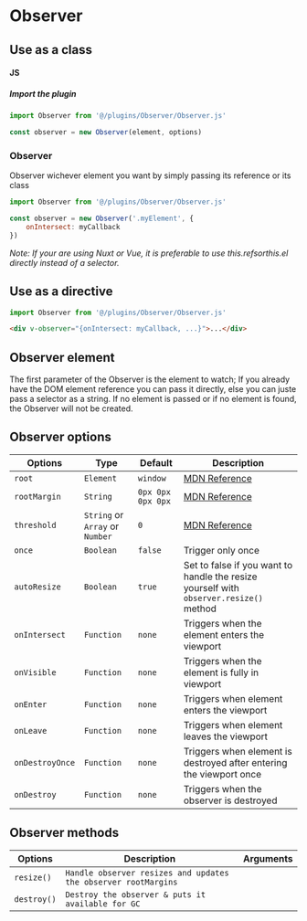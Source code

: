# Observer

## Use as a class

#### JS

##### Import the plugin

```js
import Observer from '@/plugins/Observer/Observer.js'

const observer = new Observer(element, options)
```

### Observer

Observer wichever element you want by simply passing its reference or its class

```js
import Observer from '@/plugins/Observer/Observer.js'

const observer = new Observer('.myElement', {
	onIntersect: myCallback
})
```

_Note: If your are using Nuxt or Vue, it is preferable to use this.$refs or this.$el directly instead of a selector._

## Use as a directive

```js
import Observer from '@/plugins/Observer/Observer.js'
```

```html
<div v-observer="{onIntersect: myCallback, ...}">...</div>
```

## Observer element

The first parameter of the Observer is the element to watch; If you already have the DOM element reference you can pass it directly, else you can juste pass a selector as a string. If no element is passed or if no element is found, the Observer will not be created.

## Observer options

| Options         | Type                            | Default           | Description                                                                                 |
| --------------- | ------------------------------- | ----------------- | ------------------------------------------------------------------------------------------- |
| `root`          | `Element`                       | `window`          | [MDN Reference](https://developer.mozilla.org/en-US/docs/Web/API/Intersection_Observer_API) |
| `rootMargin`    | `String`                        | `0px 0px 0px 0px` | [MDN Reference](https://developer.mozilla.org/en-US/docs/Web/API/Intersection_Observer_API) |
| `threshold`     | `String` or `Array` or `Number` | `0`               | [MDN Reference](https://developer.mozilla.org/en-US/docs/Web/API/Intersection_Observer_API) |
| `once`          | `Boolean`                       | `false`           | Trigger only once                                                                           |
| `autoResize`    | `Boolean`                       | `true`            | Set to false if you want to handle the resize yourself with `observer.resize()` method      |
| `onIntersect`   | `Function`                      | `none`            | Triggers when the element enters the viewport                                               |
| `onVisible`     | `Function`                      | `none`            | Triggers when the element is fully in viewport                                              |
| `onEnter`       | `Function`                      | `none`            | Triggers when element enters the viewport                                                   |
| `onLeave`       | `Function`                      | `none`            | Triggers when element leaves the viewport                                                   |
| `onDestroyOnce` | `Function`                      | `none`            | Triggers when element is destroyed after entering the viewport once                         |
| `onDestroy`     | `Function`                      | `none`            | Triggers when the observer is destroyed                                                     |

## Observer methods

| Options     | Description                                                    | Arguments |
| ----------- | -------------------------------------------------------------- | --------- |
| `resize()`  | `Handle observer resizes and updates the observer rootMargins` |           |
| `destroy()` | `Destroy the observer & puts it available for GC`              |           |
